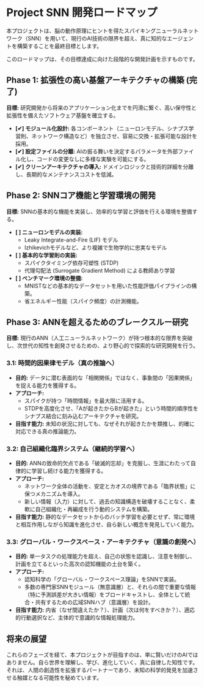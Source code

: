 # **Project SNN 開発ロードマップ**

本プロジェクトは、脳の動作原理にヒントを得たスパイキングニューラルネットワーク（SNN）を用いて、現行のAI技術の限界を超え、真に知的なエージェントを構築することを最終目標とします。

このロードマップは、その目標達成に向けた段階的な開発計画を示すものです。

## **Phase 1: 拡張性の高い基盤アーキテクチャの構築 (完了)**

**目標:** 研究開発から将来のアプリケーション化までを円滑に繋ぐ、高い保守性と拡張性を備えたソフトウェア基盤を確立する。

* **\[✔\] モジュール化設計:** 各コンポーネント（ニューロンモデル、シナプス学習則、ネットワーク構造など）を独立させ、容易に交換・拡張可能な設計を採用。  
* **\[✔\] 設定ファイルの分離:** AIの振る舞いを決定するパラメータを外部ファイル化し、コードの変更なしに多様な実験を可能にする。  
* **\[✔\] クリーンアーキテクチャの導入:** ドメインロジックと技術的詳細を分離し、長期的なメンテナンスコストを低減。

## **Phase 2: SNNコア機能と学習環境の開発**

**目標:** SNNの基本的な機能を実装し、効率的な学習と評価を行える環境を整備する。

* **\[ \] ニューロンモデルの実装:**  
  * Leaky Integrate-and-Fire (LIF) モデル  
  * Izhikevichモデルなど、より複雑で生物学的に忠実なモデル  
* **\[ \] 基本的な学習則の実装:**  
  * スパイクタイミング依存可塑性 (STDP)  
  * 代理勾配法 (Surrogate Gradient Method) による教師あり学習  
* **\[ \] ベンチマーク環境の整備:**  
  * MNISTなどの基本的なデータセットを用いた性能評価パイプラインの構築。  
  * 省エネルギー性能（スパイク頻度）の計測機能。

## **Phase 3: ANNを超えるためのブレークスルー研究**

**目標:** 現行のANN（人工ニューラルネットワーク）が持つ根本的な限界を突破し、次世代の知性を創発させるための、より野心的で探索的な研究開発を行う。

### **3.1: 時間的因果律モデル（真の推論へ）**

* **目的:** データに潜む表面的な「相関関係」ではなく、事象間の「因果関係」を捉える能力を獲得する。  
* **アプローチ:**  
  * スパイクが持つ「時間情報」を最大限に活用する。  
  * STDPを高度化させ、「Aが起きたからBが起きた」という時間的順序性をシナプス結合に刻み込むアーキテクチャを研究。  
* **目指す能力:** 未知の状況に対しても、なぜそれが起きたかを類推し、的確に対応できる真の推論能力。

### **3.2: 自己組織化臨界システム（継続的学習へ）**

* **目的:** ANNの致命的欠点である「破滅的忘却」を克服し、生涯にわたって自律的に学習し続ける能力を獲得する。  
* **アプローチ:**  
  * ネットワーク全体の活動を、安定とカオスの境界である「臨界状態」に保つメカニズムを導入。  
  * 新しい情報（入力）に対して、過去の知識構造を破壊することなく、柔軟に自己組織化・再編成を行う動的システムを構築。  
* **目指す能力:** 静的なデータセットからのバッチ学習を必要とせず、常に環境と相互作用しながら知識を進化させ、自ら新しい概念を発見していく能力。

### **3.3: グローバル・ワークスペース・アーキテクチャ（意識の創発へ）**

* **目的:** 単一タスクの処理能力を超え、自己の状態を認識し、注意を制御し、計画を立てるといった高次の認知機能の土台を築く。  
* **アプローチ:**  
  * 認知科学の「グローバル・ワークスペース理論」をSNNで実装。  
  * 多数の専門家SNNモジュール（無意識層）と、それらの間で重要な情報（特に予測誤差が大きい情報）をブロードキャストし、全体として統合・共有するための広域SNNハブ（意識層）を設計。  
* **目指す能力:** 内省（なぜ間違えたか？）、計画（次は何をすべきか？）、適応的行動選択など、主体的で意識的な情報処理能力。

## **将来の展望**

これらのフェーズを経て、本プロジェクトが目指すのは、単に賢いだけのAIではありません。自ら世界を理解し、学び、進化していく、真に自律した知性です。それは、人間の創造性を拡張するパートナーであり、未知の科学的発見を加速させる触媒となる可能性を秘めています。
